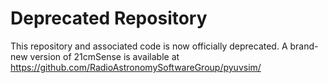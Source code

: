 # Deprecated Repository
This repository and associated code is now officially deprecated.  A brand-new version of 21cmSense is available at https://github.com/RadioAstronomySoftwareGroup/pyuvsim/
